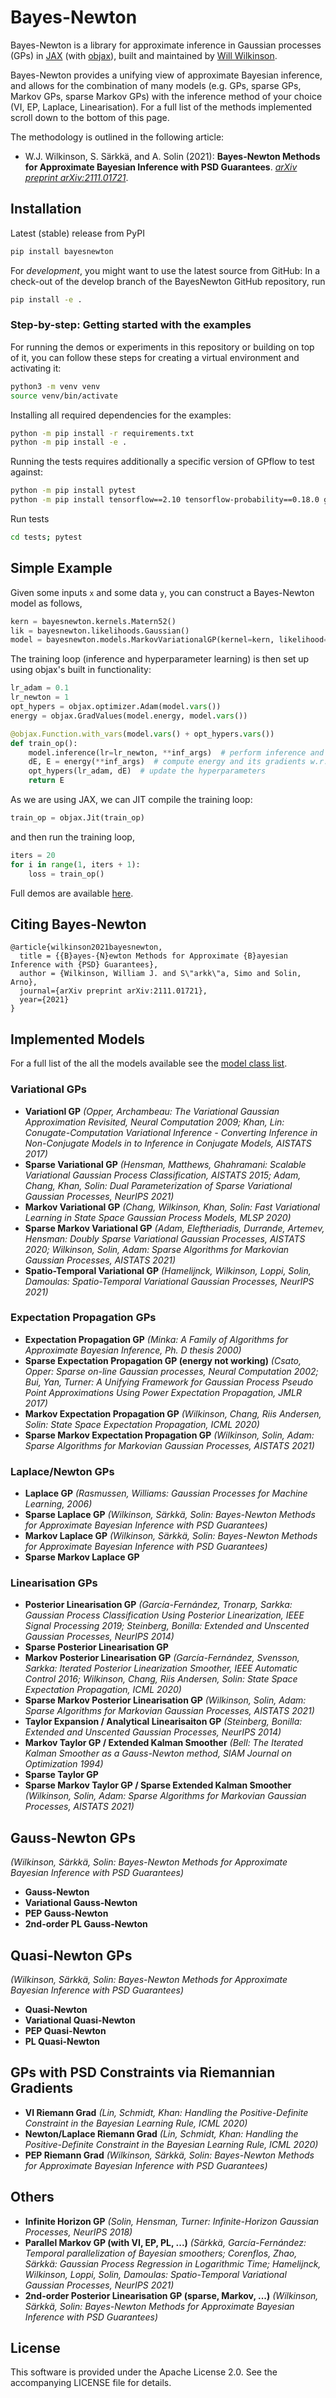 # Bayes-Newton

Bayes-Newton is a library for approximate inference in Gaussian processes (GPs) in [JAX](https://github.com/google/jax) (with [objax](https://github.com/google/objax)), built and maintained by [Will Wilkinson](https://wil-j-wil.github.io/).

Bayes-Newton provides a unifying view of approximate Bayesian inference, and allows for the combination of many models (e.g. GPs, sparse GPs, Markov GPs, sparse Markov GPs) with the inference method of your choice (VI, EP, Laplace, Linearisation). For a full list of the methods implemented scroll down to the bottom of this page.

The methodology is outlined in the following article:
* W.J. Wilkinson, S. Särkkä, and A. Solin (2021): **Bayes-Newton Methods for Approximate Bayesian Inference with PSD Guarantees**. [*arXiv preprint arXiv:2111.01721*](https://arxiv.org/abs/2111.01721).

## Installation

Latest (stable) release from PyPI
```bash
pip install bayesnewton
```

For *development*, you might want to use the latest source from GitHub: In a check-out of the develop branch of the BayesNewton GitHub repository, run
```bash
pip install -e .
```

### Step-by-step: Getting started with the examples

For running the demos or experiments in this repository or building on top of it, you can follow these steps for creating a virtual environment and activating it:
```bash
python3 -m venv venv
source venv/bin/activate
```

Installing all required dependencies for the examples:
```bash
python -m pip install -r requirements.txt
python -m pip install -e .
```

Running the tests requires additionally a specific version of GPflow to test against:
```bash
python -m pip install pytest
python -m pip install tensorflow==2.10 tensorflow-probability==0.18.0 gpflow==2.5.2
```

Run tests
```bash
cd tests; pytest
```

## Simple Example
Given some inputs `x` and some data `y`, you can construct a Bayes-Newton model as follows,
```python
kern = bayesnewton.kernels.Matern52()
lik = bayesnewton.likelihoods.Gaussian()
model = bayesnewton.models.MarkovVariationalGP(kernel=kern, likelihood=lik, X=x, Y=y)
```
The training loop (inference and hyperparameter learning) is then set up using objax's built in functionality:
```python
lr_adam = 0.1
lr_newton = 1
opt_hypers = objax.optimizer.Adam(model.vars())
energy = objax.GradValues(model.energy, model.vars())

@objax.Function.with_vars(model.vars() + opt_hypers.vars())
def train_op():
    model.inference(lr=lr_newton, **inf_args)  # perform inference and update variational params
    dE, E = energy(**inf_args)  # compute energy and its gradients w.r.t. hypers
    opt_hypers(lr_adam, dE)  # update the hyperparameters
    return E
```
As we are using JAX, we can JIT compile the training loop:
```python
train_op = objax.Jit(train_op)
```
and then run the training loop,
```python
iters = 20
for i in range(1, iters + 1):
    loss = train_op()
```
Full demos are available [here](https://github.com/AaltoML/BayesNewton/tree/main/demos).

## Citing Bayes-Newton

```
@article{wilkinson2021bayesnewton,
  title = {{B}ayes-{N}ewton Methods for Approximate {B}ayesian Inference with {PSD} Guarantees},
  author = {Wilkinson, William J. and S\"arkk\"a, Simo and Solin, Arno},
  journal={arXiv preprint arXiv:2111.01721},
  year={2021}
}
```

## Implemented Models
For a full list of the all the models available see the [model class list](https://github.com/AaltoML/BayesNewton/blob/main/bayesnewton/models.py).

### Variational GPs
 - **Variationl GP** *(Opper, Archambeau: The Variational Gaussian Approximation Revisited, Neural Computation 2009; Khan, Lin: Conugate-Computation Variational Inference - Converting Inference in Non-Conjugate Models in to Inference in Conjugate Models, AISTATS 2017)*
 - **Sparse Variational GP** *(Hensman, Matthews, Ghahramani: Scalable Variational Gaussian Process Classification, AISTATS 2015; Adam, Chang, Khan, Solin: Dual Parameterization of Sparse Variational Gaussian Processes, NeurIPS 2021)*
 - **Markov Variational GP** *(Chang, Wilkinson, Khan, Solin: Fast Variational Learning in State Space Gaussian Process Models, MLSP 2020)*
 - **Sparse Markov Variational GP** *(Adam, Eleftheriadis, Durrande, Artemev, Hensman: Doubly Sparse Variational Gaussian Processes, AISTATS 2020; Wilkinson, Solin, Adam: Sparse Algorithms for Markovian Gaussian Processes, AISTATS 2021)*
 - **Spatio-Temporal Variational GP** *(Hamelijnck, Wilkinson, Loppi, Solin, Damoulas: Spatio-Temporal Variational Gaussian Processes, NeurIPS 2021)*
### Expectation Propagation GPs
 - **Expectation Propagation GP** *(Minka: A Family of Algorithms for Approximate Bayesian Inference, Ph. D thesis 2000)*
 - **Sparse Expectation Propagation GP (energy not working)** *(Csato, Opper: Sparse on-line Gaussian processes, Neural Computation 2002; Bui, Yan, Turner: A Unifying Framework for Gaussian Process Pseudo Point Approximations Using Power Expectation Propagation, JMLR 2017)*
 - **Markov Expectation Propagation GP** *(Wilkinson, Chang, Riis Andersen, Solin: State Space Expectation Propagation, ICML 2020)*
 - **Sparse Markov Expectation Propagation GP** *(Wilkinson, Solin, Adam: Sparse Algorithms for Markovian Gaussian Processes, AISTATS 2021)*
### Laplace/Newton GPs
 - **Laplace GP** *(Rasmussen, Williams: Gaussian Processes for Machine Learning, 2006)*
 - **Sparse Laplace GP** *(Wilkinson, Särkkä, Solin: Bayes-Newton Methods for Approximate Bayesian Inference with PSD Guarantees)*
 - **Markov Laplace GP** *(Wilkinson, Särkkä, Solin: Bayes-Newton Methods for Approximate Bayesian Inference with PSD Guarantees)*
 - **Sparse Markov Laplace GP**
### Linearisation GPs
 - **Posterior Linearisation GP** *(García-Fernández, Tronarp, Sarkka: Gaussian Process Classification Using Posterior Linearization, IEEE Signal Processing 2019; Steinberg, Bonilla: Extended and Unscented Gaussian Processes, NeurIPS 2014)*
 - **Sparse Posterior Linearisation GP**
 - **Markov Posterior Linearisation GP** *(García-Fernández, Svensson, Sarkka: Iterated Posterior Linearization Smoother, IEEE Automatic Control 2016; Wilkinson, Chang, Riis Andersen, Solin: State Space Expectation Propagation, ICML 2020)*
 - **Sparse Markov Posterior Linearisation GP** *(Wilkinson, Solin, Adam: Sparse Algorithms for Markovian Gaussian Processes, AISTATS 2021)*
 - **Taylor Expansion / Analytical Linearisaiton GP** *(Steinberg, Bonilla: Extended and Unscented Gaussian Processes, NeurIPS 2014)*
 - **Markov Taylor GP / Extended Kalman Smoother** *(Bell: The Iterated Kalman Smoother as a Gauss-Newton method, SIAM Journal on Optimization 1994)*
 - **Sparse Taylor GP**
 - **Sparse Markov Taylor GP / Sparse Extended Kalman Smoother** *(Wilkinson, Solin, Adam: Sparse Algorithms for Markovian Gaussian Processes, AISTATS 2021)*

## Gauss-Newton GPs
*(Wilkinson, Särkkä, Solin: Bayes-Newton Methods for Approximate Bayesian Inference with PSD Guarantees)*
 - **Gauss-Newton** 
 - **Variational Gauss-Newton**
 - **PEP Gauss-Newton**
 - **2nd-order PL Gauss-Newton**

## Quasi-Newton GPs
*(Wilkinson, Särkkä, Solin: Bayes-Newton Methods for Approximate Bayesian Inference with PSD Guarantees)*
 - **Quasi-Newton** 
 - **Variational Quasi-Newton**
 - **PEP Quasi-Newton**
 - **PL Quasi-Newton**

## GPs with PSD Constraints via Riemannian Gradients
 - **VI Riemann Grad** *(Lin, Schmidt, Khan: Handling the Positive-Definite Constraint in the Bayesian Learning Rule, ICML 2020)*
 - **Newton/Laplace Riemann Grad** *(Lin, Schmidt, Khan: Handling the Positive-Definite Constraint in the Bayesian Learning Rule, ICML 2020)*
 - **PEP Riemann Grad** *(Wilkinson, Särkkä, Solin: Bayes-Newton Methods for Approximate Bayesian Inference with PSD Guarantees)*

## Others

 - **Infinite Horizon GP** *(Solin, Hensman, Turner: Infinite-Horizon Gaussian Processes, NeurIPS 2018)*
 - **Parallel Markov GP (with VI, EP, PL, ...)** *(Särkkä, García-Fernández: Temporal parallelization of Bayesian smoothers; Corenflos, Zhao, Särkkä: Gaussian Process Regression in Logarithmic Time; Hamelijnck, Wilkinson, Loppi, Solin, Damoulas: Spatio-Temporal Variational Gaussian Processes, NeurIPS 2021)*
 - **2nd-order Posterior Linearisation GP (sparse, Markov, ...)** *(Wilkinson, Särkkä, Solin: Bayes-Newton Methods for Approximate Bayesian Inference with PSD Guarantees)*

## License

This software is provided under the Apache License 2.0. See the accompanying LICENSE file for details.
